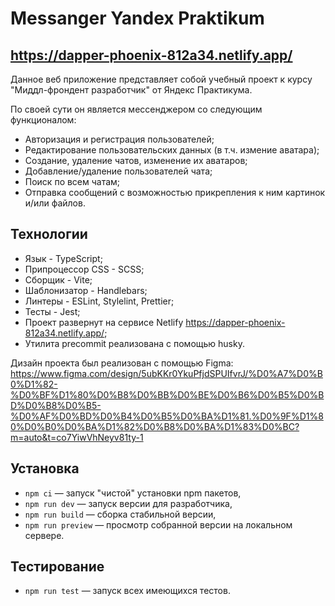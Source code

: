 # Messanger Yandex Praktikum

## https://dapper-phoenix-812a34.netlify.app/

Данное веб приложение представляет собой учебный проект к курсу "Миддл-фрондент разработчик" от Яндекс Практикума.

По своей сути он является мессенджером со следующим функционалом:

- Авторизация и регистрация пользователей;
- Редактирование пользовательских данных (в т.ч. измение аватара);
- Создание, удаление чатов, изменение их аватаров;
- Добавление/удаление пользователей чата;
- Поиск по всем чатам;
- Отправка сообщений с возможностью прикрепления к ним картинок и/или файлов.

## Технологии

- Язык - TypeScript;
- Припроцессор CSS - SCSS;
- Сборщик - Vite;
- Шаблонизатор - Handlebars;
- Линтеры - ESLint, Stylelint, Prettier;
- Тесты - Jest;
- Проект развернут на сервисе Netlify https://dapper-phoenix-812a34.netlify.app/;
- Утилита precommit реализована с помощью husky.

Дизайн проекта был реализован с помощью Figma: https://www.figma.com/design/5ubKKr0YkuPfjdSPUIfvrJ/%D0%A7%D0%B0%D1%82-%D0%BF%D1%80%D0%B8%D0%BB%D0%BE%D0%B6%D0%B5%D0%BD%D0%B8%D0%B5-%D0%AF%D0%BD%D0%B4%D0%B5%D0%BA%D1%81.%D0%9F%D1%80%D0%B0%D0%BA%D1%82%D0%B8%D0%BA%D1%83%D0%BC?m=auto&t=co7YiwVhNeyv81ty-1

## Установка

- `npm ci` — запуск "чистой" установки npm пакетов,
- `npm run dev` — запуск версии для разработчика,
- `npm run build` — сборка стабильной версии,
- `npm run preview` — просмотр собранной версии на локальном сервере.

## Тестирование

- `npm run test` — запуск всех имеющихся тестов.
